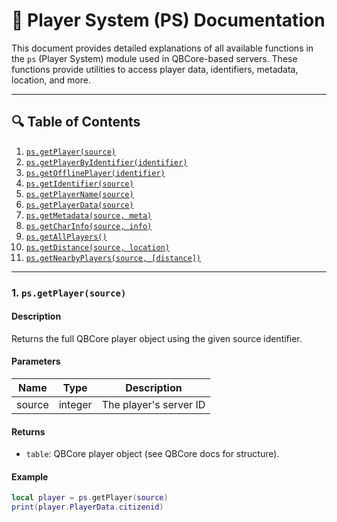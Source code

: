 # 🧾 Player System (PS) Documentation

This document provides detailed explanations of all available functions in the `ps` (Player System) module used in QBCore-based servers. These functions provide utilities to access player data, identifiers, metadata, location, and more.

---

## 🔍 Table of Contents

1. [`ps.getPlayer(source)`](#psgetplayersource)
2. [`ps.getPlayerByIdentifier(identifier)`](#psgetplayerbyidentifieridentifier)
3. [`ps.getOfflinePlayer(identifier)`](#psgetofflineplayeridentifier)
4. [`ps.getIdentifier(source)`](#psgetidentifiersource)
5. [`ps.getPlayerName(source)`](#psgetplayernamesource)
6. [`ps.getPlayerData(source)`](#psgetplayerdatasource)
7. [`ps.getMetadata(source, meta)`](#psgetmetadatasourcemeta)
8. [`ps.getCharInfo(source, info)`](#psgetcharinfosourceinfo)
9. [`ps.getAllPlayers()`](#psgetallplayers)
10. [`ps.getDistance(source, location)`](#psgetdistancesourcelocation)
11. [`ps.getNearbyPlayers(source, [distance])`](#psgetnearbyplayerssourcedistance)

---

### 1. `ps.getPlayer(source)`

#### Description
Returns the full QBCore player object using the given source identifier.

#### Parameters
| Name    | Type     | Description                |
|---------|----------|----------------------------|
| source  | integer  | The player's server ID     |

#### Returns
- `table`: QBCore player object (see QBCore docs for structure).

#### Example
```lua
local player = ps.getPlayer(source)
print(player.PlayerData.citizenid)
```